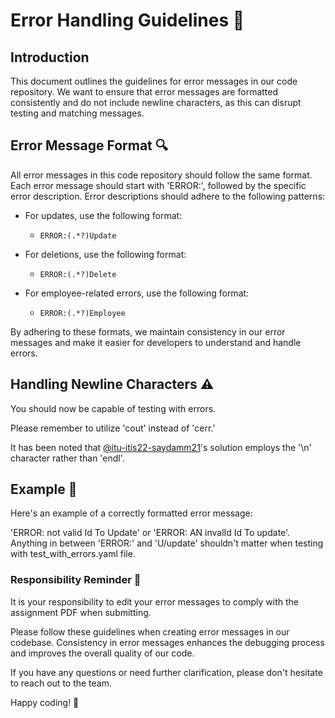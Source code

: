 # Error Handling Guidelines 🚦

## Introduction

This document outlines the guidelines for error messages in our code repository. We want to ensure that error messages are formatted consistently and do not include newline characters, as this can disrupt testing and matching messages.

## Error Message Format 🔍

All error messages in this code repository should follow the same format. Each error message should start with 'ERROR:', followed by the specific error description. Error descriptions should adhere to the following patterns:

- For updates, use the following format:
  - `ERROR:(.*?)Update`

- For deletions, use the following format:
  - `ERROR:(.*?)Delete`

- For employee-related errors, use the following format:
  - `ERROR:(.*?)Employee`

By adhering to these formats, we maintain consistency in our error messages and make it easier for developers to understand and handle errors.

## Handling Newline Characters ⚠️


You should now be capable of testing with errors. 

Please remember to utilize 'cout' instead of 'cerr.'

It has been noted that [@itu-itis22-saydamm21](https://github.com/itu-itis22-saydamm21)'s solution employs the '\n' character rather than 'endl'.


## Example 📜

Here's an example of a correctly formatted error message:

'ERROR: not valid Id To Update' or 'ERROR: AN invalId Id To update'. Anything in between 'ERROR:' and 'U/update' shouldn't matter when testing with test_with_errors.yaml file.

### Responsibility Reminder 📢

It is your responsibility to edit your error messages to comply with the assignment PDF when submitting.

Please follow these guidelines when creating error messages in our codebase. Consistency in error messages enhances the debugging process and improves the overall quality of our code.

If you have any questions or need further clarification, please don't hesitate to reach out to the team.

Happy coding! 🚀
